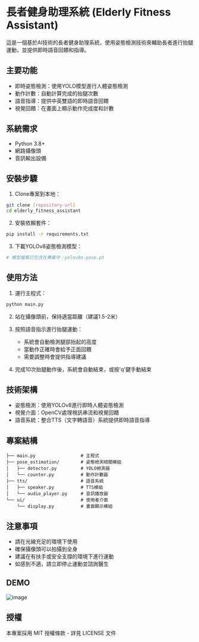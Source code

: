 # 長者健身助理系統 (Elderly Fitness Assistant)

這是一個基於AI技術的長者健身助理系統，使用姿態檢測技術來輔助長者進行抬腿運動，並提供即時語音回饋和指導。

## 主要功能

- 即時姿態檢測：使用YOLO模型進行人體姿態檢測
- 動作計數：自動計算完成的抬腿次數
- 語音指導：提供中英雙語的即時語音回饋
- 視覺回饋：在畫面上顯示動作完成度和計數

## 系統需求

- Python 3.8+
- 網路攝像頭
- 音訊輸出設備

## 安裝步驟

1. Clone專案到本地：
```bash
git clone [repository-url]
cd elderly_fitness_assistant
```

2. 安裝依賴套件：
```bash
pip install -r requirements.txt
```

3. 下載YOLOv8姿態檢測模型：
```bash
# 模型檔案已包含在專案中：yolov8n-pose.pt
```

## 使用方法

1. 運行主程式：
```bash
python main.py
```

2. 站在攝像頭前，保持適當距離（建議1.5-2米）

3. 按照語音指示進行抬腿運動：
   - 系統會自動檢測腿部抬起的高度
   - 當動作正確時會給予正面回饋
   - 需要調整時會提供指導建議

4. 完成10次抬腿動作後，系統會自動結束，或按'q'鍵手動結束

## 技術架構

- 姿態檢測：使用YOLOv8進行即時人體姿態檢測
- 視覺介面：OpenCV處理視訊串流和視覺回饋
- 語音系統：整合TTS（文字轉語音）系統提供即時語音指導

## 專案結構

```
├── main.py                 # 主程式
├── pose_estimation/        # 姿態檢測相關模組
│   ├── detector.py         # YOLO檢測器
│   └── counter.py          # 動作計數器
├── tts/                    # 語音系統
│   ├── speaker.py          # TTS模組
│   └── audio_player.py     # 音訊播放器
└── ui/                     # 使用者介面
    └── display.py          # 畫面顯示模組
```

## 注意事項

- 請在光線充足的環境下使用
- 確保攝像頭可以拍攝到全身
- 建議在有扶手或安全支撐的環境下進行運動
- 如感到不適，請立即停止運動並諮詢醫生
## DEMO
![image](https://github.com/david0932/elderly_fitness_assistant/blob/master/demo/elderly-fitness-assistant.gif?raw=true)
## 授權

本專案採用 MIT 授權條款 - 詳見 LICENSE 文件
